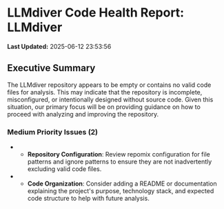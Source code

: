 # LLMdiver Code Health Report: LLMdiver
**Last Updated:** 2025-06-12 23:53:56

## Executive Summary
The LLMdiver repository appears to be empty or contains no valid code files for analysis. This may indicate that the repository is incomplete, misconfigured, or intentionally designed without source code. Given this situation, our primary focus will be on providing guidance on how to proceed with analyzing and improving the repository.

### Medium Priority Issues (2)
- - **Repository Configuration**: Review repomix configuration for file patterns and ignore patterns to ensure they are not inadvertently excluding valid code files.
- - **Code Organization**: Consider adding a README or documentation explaining the project's purpose, technology stack, and expected code structure to help with future analysis.

